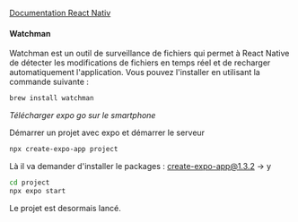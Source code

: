 [Documentation React Nativ](https://reactnative.dev)

#### Watchman

Watchman est un outil de surveillance de fichiers qui permet à React Native de détecter les modifications de fichiers en temps réel et de recharger automatiquement l'application. Vous pouvez l'installer en utilisant la commande suivante : 

```bash
brew install watchman
```

*Télécharger expo go sur le smartphone*

Démarrer un projet avec expo et démarrer le serveur

```bash
npx create-expo-app project
```

Là il va demander d'installer le packages : create-expo-app@1.3.2 -> y

```bash
cd project  
npx expo start
```

Le projet est desormais lancé.
